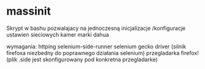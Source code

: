 # massinit
Skrypt w bashu pozwalajacy na jednoczesną inicjalizacje /konfiguracje ustawien sieciowych kamer marki dahua


wymagania:
httping
selenium-side-runner
selenium gecko driver (silnik firefoxa niezbedny do poprawnego działania selenium)
przegladarka firefox! (plik .side jest skonfigurowany pod konkretna przegladarke)
